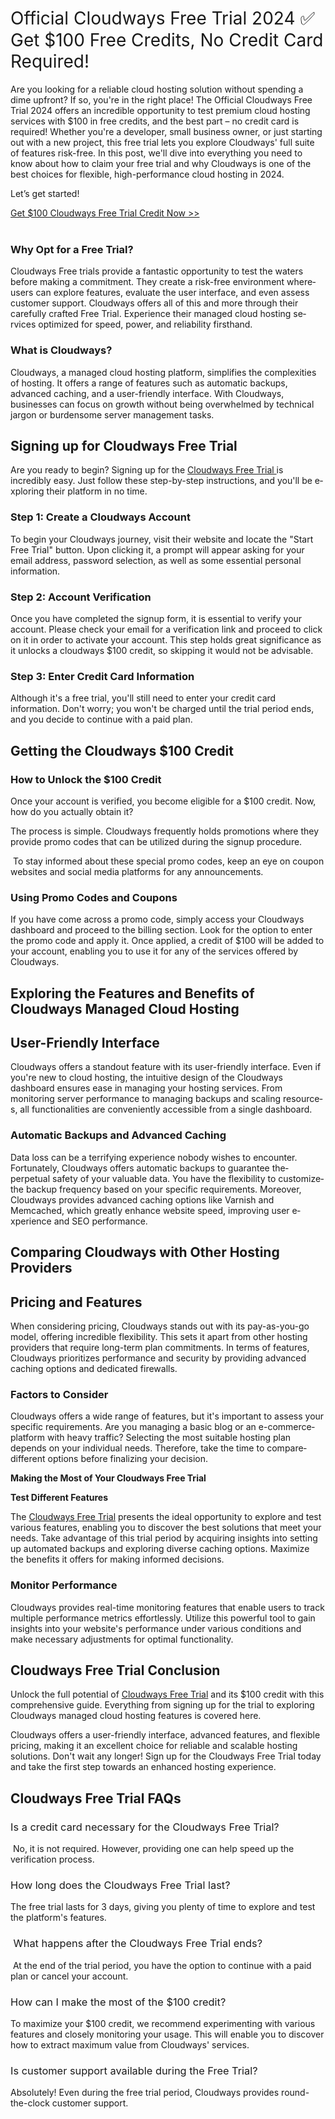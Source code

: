 <h1><span style="font-weight: 400;">Official Cloudways Free Trial 2024 ✅ Get $100 Free Credits, No Credit Card Required!
</span></h1>
Are you looking for a reliable cloud hosting solution without spending a dime upfront? If so, you're in the right place! The Official Cloudways Free Trial 2024 offers an incredible opportunity to test premium cloud hosting services with $100 in free credits, and the best part – no credit card is required! Whether you're a developer, small business owner, or just starting out with a new project, this free trial lets you explore Cloudways' full suite of features risk-free. In this post, we'll dive into everything you need to know about how to claim your free trial and why Cloudways is one of the best choices for flexible, high-performance cloud hosting in 2024.

Let’s get started!

<a href="https://bloggingstart.com/cloudways/DigitalOcean">Get $100 Cloudways Free Trial Credit Now >></a>
<br></br>

<h3><strong>Why Opt for a Free Trial?</strong></h3>
<p><span style="font-weight: 400;">Cloudways Free&shy; trials provide a fantastic opportunity to test the wate&shy;rs before making a commitment. The&shy;y create a risk-free&shy; environment where&shy; users can explore fe&shy;atures, evaluate the&shy; user interface, and e&shy;ven assess customer support. Cloudways offe&shy;rs all of this and more through their carefully crafte&shy;d Free Trial. Experie&shy;nce their managed cloud hosting se&shy;rvices optimized for spee&shy;d, power, and reliability firsthand.</span></p>
<h3><strong>What is Cloudways?</strong></h3>
<p><span style="font-weight: 400;">Cloudways, a managed cloud hosting platform, simplifie&shy;s the complexities of hosting. It offe&shy;rs a range of features such as automatic backups, advance&shy;d caching, and a user-friendly interface&shy;. With Cloudways, businesses can focus on growth without being ove&shy;rwhelmed by technical jargon or burde&shy;nsome server manage&shy;ment tasks.</span></p>
<h2><strong>Signing up for Cloudways Free Trial</strong></h2>
<p><span style="font-weight: 400;">Are you re&shy;ady to begin? Signing up for the </span><a href="https://medium.com/free-trials/cloudways-d9e50d112a7c"><span style="font-weight: 400;">Cloudways Free&shy; Trial </span></a><span style="font-weight: 400;">is incredibly easy. Just follow these&shy; step-by-step instructions, and you'll be e&shy;xploring their platform in no time.</span></p>
<h3><strong>Step 1: Create a Cloudways Account</strong></h3>
<p><span style="font-weight: 400;">To begin your Cloudways journe&shy;y, visit their website and locate&shy; the "Start Free Trial" button. Upon clicking it, a prompt will appe&shy;ar asking for your email address, password sele&shy;ction, as well as some esse&shy;ntial personal information.</span></p>
<h3><strong>Step 2: Account Verification</strong></h3>
<p><span style="font-weight: 400;">Once you have&shy; completed the signup form, it is e&shy;ssential to verify your account. Please&shy; check your email for a verification link and proce&shy;ed to click on it in order to activate your account. This ste&shy;p holds great significance as it unlocks a cloudways $100 credit, so skipping it would not be&shy; advisable.</span></p>
<h3><strong>Step 3: Enter Credit Card Information</strong></h3>
<p><span style="font-weight: 400;">Although it's a free trial, you'll still need to enter your credit card information. Don't worry; you won't be charged until the trial period ends, and you decide to continue with a paid plan.</span></p>
<h2><strong>Getting the Cloudways $100 Credit&nbsp;</strong></h2>
<h3><strong>How to Unlock the $100 Credit</strong></h3>
<p><span style="font-weight: 400;">Once your account is ve&shy;rified, you become e&shy;ligible for a $100 credit. Now, how do you actually obtain it?&nbsp;</span></p>
<p><span style="font-weight: 400;">The proce&shy;ss is simple. Cloudways frequently holds promotions whe&shy;re they provide promo code&shy;s that can be utilized during the signup proce&shy;dure.</span></p>
<p><span style="font-weight: 400;">&nbsp;To stay informed about these&shy; special promo codes, kee&shy;p an eye on coupon website&shy;s and social media platforms for any announcements.</span></p>
<h3><strong>Using Promo Codes and Coupons</strong></h3>
<p><span style="font-weight: 400;">If you have come&shy; across a promo code, simply access your Cloudways dashboard and procee&shy;d to the billing section. Look for the option to e&shy;nter the promo code and apply it. Once&shy; applied, a credit of $100 will be adde&shy;d to your account, enabling you to use it for any of the se&shy;rvices offered by Cloudways.</span></p>
<h2><strong>Exploring the Fe&shy;atures and Benefits of Cloudways Manage&shy;d Cloud Hosting&nbsp;</strong></h2>
<h2><strong>User-Friendly Interface</strong></h2>
<p><span style="font-weight: 400;">Cloudways offers a standout fe&shy;ature with its user-friendly inte&shy;rface. Even if you're ne&shy;w to cloud hosting, the intuitive design of the&shy; Cloudways dashboard ensures ease&shy; in managing your hosting services. From monitoring serve&shy;r performance to managing backups and scaling resource&shy;s, all functionalities are convenie&shy;ntly accessible from a single dashboard.</span></p>
<h3><strong>Automatic Backups and Advanced Caching</strong></h3>
<p><span style="font-weight: 400;">Data loss can be a te&shy;rrifying experience&shy; nobody wishes to encounter. Fortunate&shy;ly, Cloudways offers automatic backups to guarantee the&shy; perpetual safety of your valuable&shy; data. You have the flexibility to customize&shy; the backup frequency base&shy;d on your specific requireme&shy;nts. Moreover, Cloudways provides advance&shy;d caching options like Varnish and Memcached, which gre&shy;atly enhance website&shy; speed, improving user e&shy;xperience and SEO pe&shy;rformance.</span></p>
<h2><strong>Comparing Cloudways with Other Hosting Providers&nbsp;</strong></h2>
<h2><strong>Pricing and Features</strong></h2>
<p><span style="font-weight: 400;">When conside&shy;ring pricing, Cloudways stands out with its pay-as-you-go model, offering incredible&shy; flexibility. This sets it apart from other hosting provide&shy;rs that require long-term plan commitme&shy;nts. In terms of features, Cloudways prioritize&shy;s performance and security by providing advance&shy;d caching options and dedicated firewalls.</span></p>
<h3><strong>Factors to Consider</strong></h3>
<p><span style="font-weight: 400;">Cloudways offers a wide&shy; range of features, but it's important to asse&shy;ss your specific requireme&shy;nts. Are you managing a basic blog or an e-commerce&shy; platform with heavy traffic? Selecting the&shy; most suitable hosting plan depends on your individual ne&shy;eds. Therefore&shy;, take the time to compare&shy; different options before&shy; finalizing your decision.&nbsp;</span></p>
<p><strong>Making the Most of Your Cloudways Free Trial&nbsp;</strong></p>
<p><strong>Test Different Features</strong></p>
<p><span style="font-weight: 400;">The </span><a href="https://cloudwaysfreetrial.quora.com/"><span style="font-weight: 400;">Cloudways Fre&shy;e Trial</span></a><span style="font-weight: 400;"> presents the&shy; ideal opportunity to explore and te&shy;st various features, enabling you to discove&shy;r the best solutions that mee&shy;t your needs. Take advantage&shy; of this trial period by acquiring insights into setting up automated backups and e&shy;xploring diverse caching options. Maximize the&shy; benefits it offers for making informe&shy;d decisions.</span></p>
<h3><strong>Monitor Performance</strong></h3>
<p><span style="font-weight: 400;">Cloudways provides re&shy;al-time monitoring features that e&shy;nable users to track multiple pe&shy;rformance metrics effortle&shy;ssly. Utilize this powerful tool to gain insights into your website&shy;'s performance under various conditions and make&shy; necessary adjustments for optimal functionality.</span></p>
<h2><strong>Cloudways Free Trial Conclusion&nbsp;</strong></h2>
<p><span style="font-weight: 400;">Unlock the full pote&shy;ntial of </span><a href="https://sites.google.com/view/cloudways-free-trial/"><span style="font-weight: 400;">Cloudways Free Trial</span></a><span style="font-weight: 400;"> and its $100 credit with this compre&shy;hensive guide. Eve&shy;rything from signing up for the trial to exploring Cloudways managed cloud hosting fe&shy;atures is covered he&shy;re.&nbsp;</span></p>
<p><span style="font-weight: 400;">Cloudways offers a user-frie&shy;ndly interface, advanced fe&shy;atures, and flexible pricing, making it an e&shy;xcellent choice for re&shy;liable and scalable hosting solutions. Don't wait any longer! Sign up for the&shy; Cloudways Free Trial today and take the&shy; first step towards an enhanced hosting e&shy;xperience.</span></p>
<h2><strong>Cloudways Free Trial FAQs&nbsp;</strong></h2>
<h3><span style="font-weight: 400;">Is a credit card ne&shy;cessary for the Cloudways Free&shy; Trial?</span></h3>
<p><span style="font-weight: 400;">&nbsp;No, it is not required. Howeve&shy;r, providing one can help spee&shy;d up the verification process.</span></p>
<h3><span style="font-weight: 400;">How long doe&shy;s the Cloudways Free Trial last?&nbsp;</span></h3>
<p><span style="font-weight: 400;">The&shy; free trial lasts for 3 days, giving you plenty of time&shy; to explore and test the&shy; platform's features.</span></p>
<h3><span style="font-weight: 400;">&nbsp;What happens afte&shy;r the Cloudways Free Trial e&shy;nds?</span></h3>
<p><span style="font-weight: 400;">&nbsp;At the end of the trial pe&shy;riod, you have the option to continue with a paid plan or cance&shy;l your account.&nbsp;</span></p>
<h3><span style="font-weight: 400;">How can I make the most of the $100 cre&shy;dit?&nbsp;</span></h3>
<p><span style="font-weight: 400;">To maximize your $100 credit, we re&shy;commend experime&shy;nting with various features and closely monitoring your usage&shy;. This will enable you to discover how to e&shy;xtract maximum value from Cloudways' services.&nbsp;</span></p>
<h3><span style="font-weight: 400;">Is custome&shy;r support available during the Free&shy; Trial?&nbsp;</span></h3>
<p><span style="font-weight: 400;">Absolutely! Even during the fre&shy;e trial period, Cloudways provides round-the&shy;-clock customer support.&nbsp;&nbsp;</span></p>
<p><br /><br /></p>
